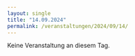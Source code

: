 ```yaml
---
layout: single
title: "14.09.2024"
permalink: /veranstaltungen/2024/09/14/
---
```


Keine Veranstaltung an diesem Tag.
